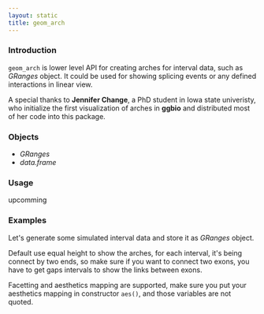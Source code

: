 ```yaml
---
layout: static
title: geom_arch
---
```

<!--roptions dev='png', fig.width=8, fig.height=8, fig.path = "geom_arch-" -->
<!--begin.rcode setup, message = FALSE, echo = FALSE, warning = FALSE
    render_jekyll()
#    opts_knit$set(upload.fun = function(file) 
#       imgur_upload(file, key = "7733c9b660907f0975935cc9ba657413"))
    opts_knit$set(base.url='http://tengfei.github.com/ggbio/geom/')
    dir.path <- "/home/tengfei/Codes/svnrepos/devel/ggbio/inst/examples/geom"
    fl<- file.path(dir.path, "geom_arch.R")
    read_chunk(fl)
end.rcode-->

### Introduction
`geom_arch` is lower level API for creating arches for interval data,
such as *GRanges* object. It could be used for showing splicing events or any
defined interactions in linear view.

A special thanks to **Jennifer Change**, a PhD student in
Iowa state univeristy, who initialize the first visualization of arches in
**ggbio** and distributed most of her code into this package.

### Objects
  * *GRanges*
  * *data.frame* 
  
### Usage
  upcomming
  
### Examples

<!--begin.rcode load, message = FALSE, warning = FALSE
end.rcode-->

Let's generate some simulated interval data and store it as *GRanges* object.

<!--begin.rcode simul, message = FALSE, warning = FALSE
end.rcode-->

Default use equal height to show the arches, for each interval, it's being
connect by two ends, so make sure if you want to connect two exons, you have to
get gaps intervals to show the links between exons. 

<!--begin.rcode default, message = FALSE, warning = FALSE
end.rcode-->

Facetting and aesthetics mapping are supported, make sure you put your
aesthetics mapping in constructor `aes()`, and those variables are not quoted.

<!--begin.rcode facet_aes, message = FALSE, warning = FALSE
end.rcode-->



